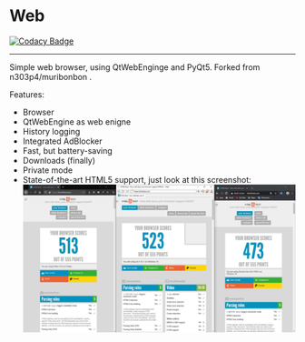 # Web

[![Codacy Badge](https://api.codacy.com/project/badge/Grade/7178171114a2481d8c73e756cc63fb58)](https://app.codacy.com/manual/jonasjaguar/Web?utm_source=github.com&utm_medium=referral&utm_content=jonasjaguar/Web&utm_campaign=Badge_Grade_Settings)

-----
Simple web browser, using QtWebEnginge and PyQt5. Forked from n303p4/muribonbon .

Features:
  
* Browser  
* QtWebEngine as web enigne  
* History logging  
* Integrated AdBlocker  
* Fast, but battery-saving  
* Downloads (finally)  
* Private mode  
* State-of-the-art HTML5 support, just look at this screenshot:  
![Screenshot](./screenshot_html5coverage.jpg)